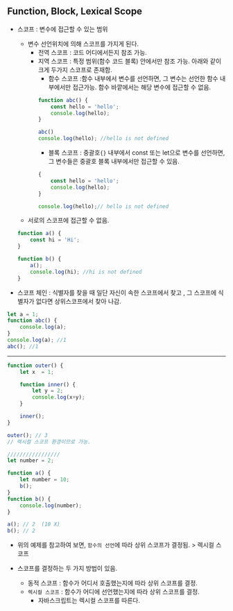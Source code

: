 ## Function, Block, Lexical Scope

* 스코프 : 변수에 접근할 수 있는 범위            
    * 변수 선언위치에 의해 스코프를 가지게 된다.
        * 전역 스코프 : 코드 어디에서든지 참조 가능.
        * 지역 스코프 : 특정 범위(함수 코드 블록) 안에서만 참조 가능. 아래와 같이 크게 두가지 스코프로 존재함.
            * 함수 스코프 :함수 내부에서 변수를 선언하면, 그 변수는 선언한 함수 내부에서만 접근가능. 함수 바깥에서는 해당 변수에 접근할 수 없음.
            ```js
            function abc() {
                const hello = 'hello';
                console.log(hello);
            }

            abc()
            console.log(hello); //hello is not defined
            ```
            * 블록 스코프 : 중괄호`{}` 내부에서 const 또는 let으로 변수를 선언하면, 그 변수들은 중괄호 블록 내부에서만 접근할 수 있음.
            ```js
            {
                const hello = 'hello';
                console.log(hello);
            }

            console.log(hello);// hello is not defined
            ```
    * 서로의 스코프에 접근할 수 없음.
    ```js
    function a() {
        const hi = 'Hi';
    }

    function b() {
        a();
        console.log(hi); //hi is not defined
    }
    ```

* 스코프 체인 : 식별자를 찾을 때 일단 자신이 속한 스코프에서 찾고 , 그 스코프에 식별자가 없다면 상위스코프에서 찾아 나감.
```js
let a = 1;
function abc() {
    console.log(a); 
}
console.log(a); //1
abc(); //1
```
---
```js
function outer() {
    let x  = 1;

    function inner() {
        let y = 2;
        console.log(x+y);
    }

    inner();
}

outer(); // 3 
// 렉시컬 스코프 환경이므로 가능.

/////////////////
let number = 2;

function a() {
    let number = 10;
    b();
}
function b() {
    console.log(number);
}

a(); // 2  (10 X)
b(); // 2
```
* 위의 예제를 참고하여 보면, `함수의 선언`에 따라 상위 스코프가 결정됨. > 렉시컬 스코프

* 스코프를 결정하는 두 가지 방법이 있음.
    * 동적 스코프 : 함수가 어디서 호출했는지에 따라 상위 스코프를 결정.
    * `렉시컬 스코프` : 함수가 어디에 선언했는지에 따라 상위 스코프를 결정.
        * 자바스크립트는 렉시컬 스코프를 따른다.
